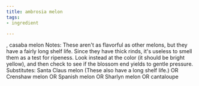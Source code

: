 ```yaml
---
title: ambrosia melon
tags:
- ingredient

---
```

, casaba melon Notes: These aren't as flavorful as other melons, but they have a fairly long shelf life. Since they have thick rinds, it's useless to smell them as a test for ripeness. Look instead at the color (it should be bright yellow), and then check to see if the blossom end yields to gentle pressure. Substitutes: Santa Claus melon (These also have a long shelf life.) OR Crenshaw melon OR Spanish melon OR Sharlyn melon OR cantaloupe
